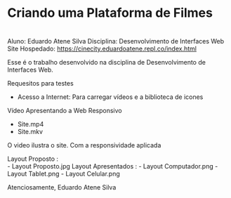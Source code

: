 # Criando uma Plataforma de Filmes
# 
 Aluno: Eduardo Atene Silva
 Disciplina: Desenvolvimento de Interfaces Web
 Site Hospedado: https://cinecity.eduardoatene.repl.co/index.html
 
 Esse é o trabalho desenvolvido na disciplina de Desenvolvimento de Interfaces Web.
 
 Requesitos para testes
 - Acesso a Internet: Para carregar vídeos e a biblioteca de icones 
 
 Vídeo Apresentando a Web Responsivo
 - Site.mp4
 - Site.mkv

 O video ilustra o site. Com a responsividade aplicada

 Layout Proposto     : 	
	- Layout Proposto.jpg
 Layout Apresentados :
	- Layout Computador.png
	- Layout Tablet.png
	- Layout Celular.png

 Atenciosamente, Eduardo Atene Silva
